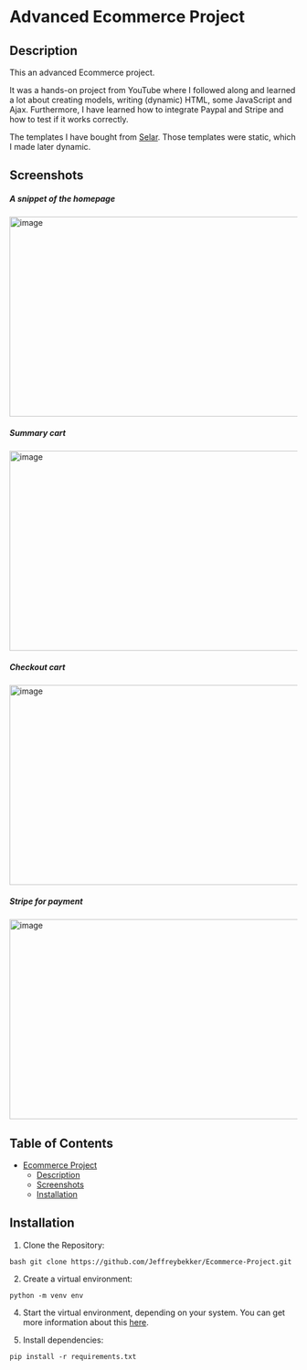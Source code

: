 # Advanced Ecommerce Project

## Description
<p>This an advanced Ecommerce project.</p>
<p>It was a hands-on project from YouTube where I followed along and learned a lot about creating models, writing (dynamic) HTML, some JavaScript and Ajax.
Furthermore, I have learned how to integrate Paypal and Stripe and how to test if it works correctly.</p>
<p>The templates I have bought from <a href="https://selar.co/ecommerce-source-code">Selar</a>. Those templates were static, which I made later dynamic.</p>

## Screenshots

##### A snippet of the homepage
<img src="https://github.com/user-attachments/assets/4f27c904-88e7-4460-bff8-17195a879a68" alt="image" width="700" height="350">

##### Summary cart
<img src="https://github.com/user-attachments/assets/d214575a-5652-4cb8-a972-99d46ea416f6" alt="image" width="700" height="350">

##### Checkout cart
<img src="https://github.com/user-attachments/assets/bf2b9434-467c-4e2c-a0a4-703084d9f6b3" alt="image" width="700" height="350">

##### Stripe for payment
<img src="https://github.com/user-attachments/assets/3071958d-06ab-45cf-adf9-684ff126c925" alt="image" width="700" height="350">



## Table of Contents
* [Ecommerce Project](#ecommerce-project)
  * [Description](#description)
  * [Screenshots](#screenshots)
  * [Installation](#installation)

## Installation
1. Clone the Repository:
```
bash git clone https://github.com/Jeffreybekker/Ecommerce-Project.git
```
2. Create a virtual environment:
```
python -m venv env
```
4. Start the virtual environment, depending on your system. You can get more information about this <a href="https://docs.python.org/3/tutorial/venv.html">here</a>.

5. Install dependencies:
```
pip install -r requirements.txt
```
